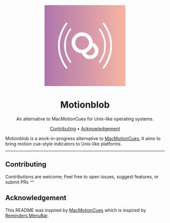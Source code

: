 <div align="center">
  <img
    src="logos/motionblob.webp"
    alt="Motionblob"
    width="256"
  >
  <h1>
    Motionblob
  </h1>
  <p>
    An alternative to MacMotionCues for Unix-like operating systems.
  </p>
  <p>
    <a href="#contributing">Contributing</a> •
    <a href="#acknowledgement">Acknowledgement</a>
  </p>
</div>

Motionblob is a work-in-progress alternative to [MacMotionCues](https://github.com/Lospi/MacMotionCues), It aims to bring motion cue-style indicators to Unix-like platforms.

---

## Contributing

Contributions are welcome; Feel free to open issues, suggest features, or submit PRs ^^

## Acknowledgement

This README was inspired by [MacMotionCues](https://github.com/Lospi/MacMotionCues) which is inspired by [Reminders MenuBar](https://github.com/DamascenoRafael/reminders-menubar).
